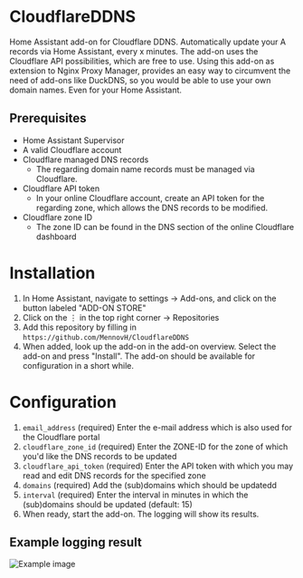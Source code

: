 # CloudflareDDNS
Home Assistant add-on for Cloudflare DDNS.
Automatically update your A records via Home Assistant, every x minutes.
The add-on uses the Cloudflare API possibilities, which are free to use.
Using this add-on as extension to Nginx Proxy Manager, provides an easy way to circumvent the need of add-ons like DuckDNS, so you would be able to use your own domain names. Even for your Home Assistant.

## Prerequisites
- Home Assistant Supervisor
- A valid Cloudflare account
- Cloudflare managed DNS records
  - The regarding domain name records must be managed via Cloudflare.
- Cloudflare API token
  - In your online Cloudflare account, create an API token for the regarding zone, which allows the DNS records to be modified.
- Cloudflare zone ID
  - The zone ID can be found in the DNS section of the online Cloudflare dashboard

# Installation

1. In Home Assistant, navigate to settings → Add-ons, and click on the button labeled "ADD-ON STORE"
2. Click on the ⋮ in the top right corner → Repositories
3. Add this repository by filling in `https://github.com/MennovH/CloudflareDDNS`
4. When added, look up the add-on in the add-on overview. Select the add-on and press "Install". The add-on should be available for configuration in a short while.

# Configuration

1. `email_address` (required) Enter the e-mail address which is also used for the Cloudflare portal
2. `cloudflare_zone_id` (required) Enter the ZONE-ID for the zone of which you'd like the DNS records to be updated
3. `cloudflare_api_token` (required) Enter the API token with which you may read and edit DNS records for the specified zone
4. `domains` (required) Add the (sub)domains which should be updatedd
5. `interval` (required) Enter the interval in minutes in which the (sub)domains should be updated (default: 15)
6. When ready, start the add-on. The logging will show its results.

## Example logging result

![Example image](/main/assets/images/example.png)
